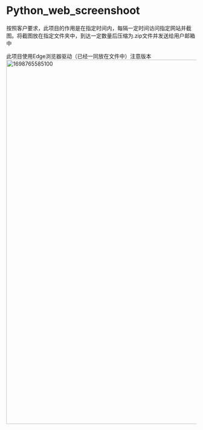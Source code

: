 # Python_web_screenshoot
按照客户要求，此项目的作用是在指定时间内，每隔一定时间访问指定网站并截图。将截图放在指定文件夹中，到达一定数量后压缩为.zip文件并发送给用户邮箱中

此项目使用Edge浏览器驱动（已经一同放在文件中）注意版本
<img width="961" alt="1698765585100" src="https://github.com/xiaoxiangyeyuhan/Python_web_screenshoot/assets/101324062/f095e861-52fe-487c-8afe-739375bb2eae">
